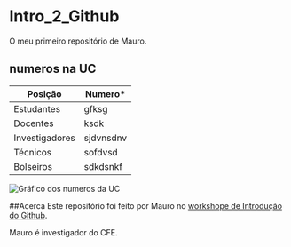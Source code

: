 # Intro_2_Github
O meu primeiro repositório de Mauro.

## numeros na UC

| Posição| Numero*|
|---|---|
| Estudantes|gfksg|
| Docentes|ksdk|
| Investigadores|sjdvnsdnv|
| Técnicos|sofdvsd|
| Bolseiros|sdkdsnkf|


![Gráfico dos numeros da UC](/imagens/)

##Acerca
Este repositório foi feito por Mauro no [workshope de Introdução do Github](https://www.record.pt/).

Mauro é investigador do CFE.
